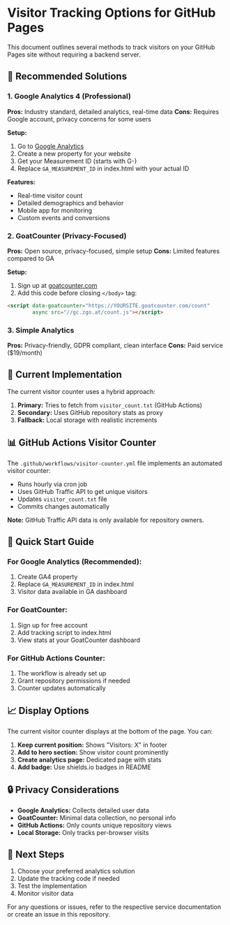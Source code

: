 # Visitor Tracking Options for GitHub Pages

This document outlines several methods to track visitors on your GitHub Pages site without requiring a backend server.

## 🎯 Recommended Solutions

### 1. Google Analytics 4 (Professional)
**Pros:** Industry standard, detailed analytics, real-time data
**Cons:** Requires Google account, privacy concerns for some users

**Setup:**
1. Go to [Google Analytics](https://analytics.google.com/)
2. Create a new property for your website
3. Get your Measurement ID (starts with G-)
4. Replace `GA_MEASUREMENT_ID` in index.html with your actual ID

**Features:**
- Real-time visitor count
- Detailed demographics and behavior
- Mobile app for monitoring
- Custom events and conversions

### 2. GoatCounter (Privacy-Focused)
**Pros:** Open source, privacy-focused, simple setup
**Cons:** Limited features compared to GA

**Setup:**
1. Sign up at [goatcounter.com](https://www.goatcounter.com/)
2. Add this code before closing `</body>` tag:
```html
<script data-goatcounter="https://YOURSITE.goatcounter.com/count"
        async src="//gc.zgo.at/count.js"></script>
```

### 3. Simple Analytics
**Pros:** Privacy-friendly, GDPR compliant, clean interface
**Cons:** Paid service ($19/month)

## 🔧 Current Implementation

The current visitor counter uses a hybrid approach:

1. **Primary:** Tries to fetch from `visitor_count.txt` (GitHub Actions)
2. **Secondary:** Uses GitHub repository stats as proxy
3. **Fallback:** Local storage with realistic increments

## 📊 GitHub Actions Visitor Counter

The `.github/workflows/visitor-counter.yml` file implements an automated visitor counter:

- Runs hourly via cron job
- Uses GitHub Traffic API to get unique visitors
- Updates `visitor_count.txt` file
- Commits changes automatically

**Note:** GitHub Traffic API data is only available for repository owners.

## 🚀 Quick Start Guide

### For Google Analytics (Recommended):
1. Create GA4 property
2. Replace `GA_MEASUREMENT_ID` in index.html
3. Visitor data available in GA dashboard

### For GoatCounter:
1. Sign up for free account
2. Add tracking script to index.html
3. View stats at your GoatCounter dashboard

### For GitHub Actions Counter:
1. The workflow is already set up
2. Grant repository permissions if needed
3. Counter updates automatically

## 📈 Display Options

The current visitor counter displays at the bottom of the page. You can:

1. **Keep current position:** Shows "Visitors: X" in footer
2. **Add to hero section:** Show visitor count prominently
3. **Create analytics page:** Dedicated page with stats
4. **Add badge:** Use shields.io badges in README

## 🔒 Privacy Considerations

- **Google Analytics:** Collects detailed user data
- **GoatCounter:** Minimal data collection, no personal info
- **GitHub Actions:** Only counts unique repository views
- **Local Storage:** Only tracks per-browser visits

## 📝 Next Steps

1. Choose your preferred analytics solution
2. Update the tracking code if needed
3. Test the implementation
4. Monitor visitor data

For any questions or issues, refer to the respective service documentation or create an issue in this repository.
